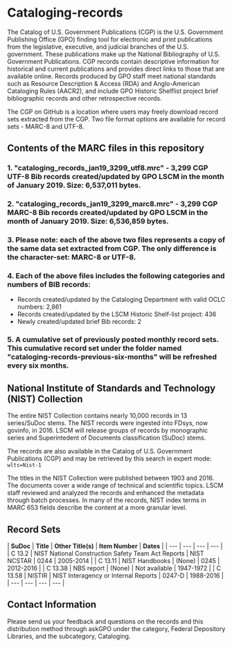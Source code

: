 # Cataloging-records
The Catalog of U.S. Government Publications (CGP) is the U.S. Government Publishing Office (GPO) finding tool for electronic and print publications from the legislative, executive, and judicial branches of the U.S. government. These publications make up the National Bibliography of U.S. Government Publications. CGP records contain descriptive information for historical and current publications and provides direct links to those that are available online. Records produced by GPO staff meet national standards such as Resource Description & Access (RDA) and Anglo-American Cataloging Rules (AACR2), and include GPO Historic Shelflist project brief bibliographic records and other retrospective records. 

The CGP on GitHub is a location where users may freely download record sets extracted from the CGP. Two file format options are available for record sets - MARC-8 and UTF-8.

## Contents of the MARC files in this repository
###  1. "cataloging_records_jan19_3299_utf8.mrc" - 3,299 CGP UTF-8 Bib records created/updated by GPO LSCM in the month of January 2019. Size: 6,537,011 bytes.
###  2. "cataloging_records_jan19_3299_marc8.mrc" - 3,299 CGP MARC-8 Bib records created/updated by GPO LSCM in the month of January 2019. Size: 6,536,859 bytes.
###  3. Please note: each of the above two files represents a copy of the same data set extracted from CGP. The only difference is the character-set: MARC-8 or UTF-8.
###  4. Each of the above files includes the following categories and numbers of BIB records:

*  Records created/updated by the Cataloging Department with valid OCLC numbers: 2,861
*  Records created/updated by the LSCM Historic Shelf-list project: 436
*  Newly created/updated brief Bib records:  2

###  5. A cumulative set of previously posted monthly record sets. This cumulative record set under the folder named "cataloging-records-previous-six-months" will be refreshed every six months.

## National Institute of Standards and Technology (NIST) Collection
The entire NIST Collection contains nearly 10,000 records in 13 series/SuDoc stems. The NIST records were ingested into FDsys, now govinfo, in 2016. LSCM will release groups of records by monographic series and Superintedent of Documents classification (SuDoc) stems.

The records are also available in the Catalog of U.S. Government Publications (CGP) and may be retrieved by this search in expert mode: `wlts=Nist-1`

The titles in the NIST Collection were published between 1903 and 2016. The documents cover a wide range of technical and scientific topics. LSCM staff reviewed and analyzed the records and enhanced the metadata through batch processes. In many of the records, NIST index terms in MARC 653 fields describe the content at a more granular level. 

## Record Sets
| **SuDoc** | **Title** | **Other Title(s)** | **Item Number** | **Dates** |
| --- | --- | --- | --- |
| C 13.2 | NIST National Construction Safety Team Act Reports | NIST NCSTAR | 0244 | 2005-2014 |
| C 13.11 | NIST Handbooks | (None) | 0245 | 2012-2016 |
| C 13.38 | NBS report | (None) | Not available | 1947-1972 |
| C 13.58 | NISTIR | NIST Interagency or Internal Reports | 0247-D | 1988-2016 | 
| --- | --- | --- | --- |

## Contact Information
Please send us your feedback and questions on the records and this distribution method through askGPO under the category, Federal Depository Libraries, and the subcategory, Cataloging.

